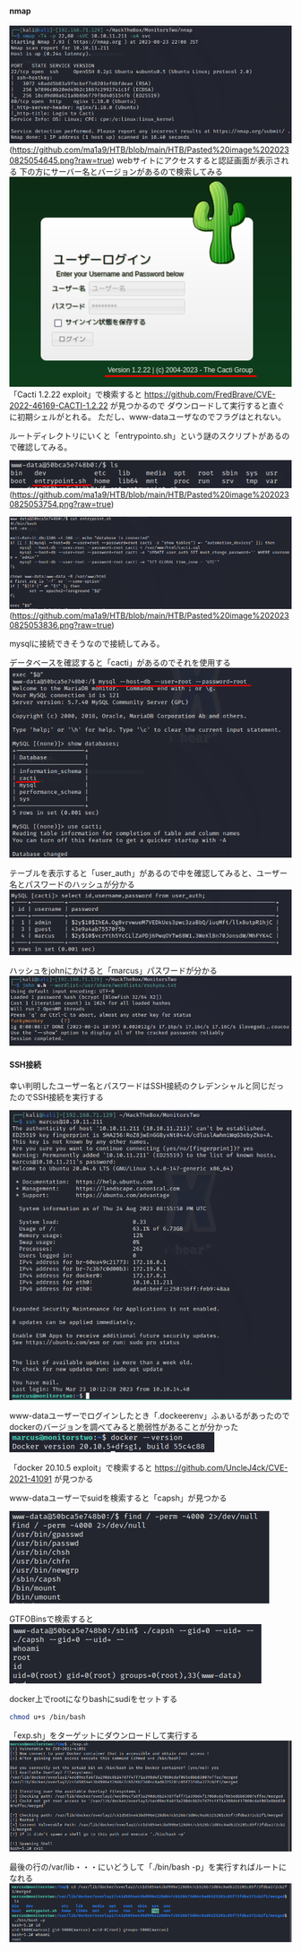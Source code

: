 #### nmap
![](../images/20230825054645.png)(https://github.com/ma1a9/HTB/blob/main/HTB/Pasted%20image%2020230825054645.png?raw=true)
webサイトにアクセスすると認証画面が表示される
下の方にサーバー名とバージョンがあるので検索してみる
![](../images/20230824061130.png)
「Cacti 1.2.22 exploit」で検索すると
https://github.com/FredBrave/CVE-2022-46169-CACTI-1.2.22 が見つかるので
ダウンロードして実行すると直ぐに初期シェルがとれる。
ただし、www-dataユーザなのでフラグはとれない。

ルートディレクトリにいくと「entrypointo.sh」という謎のスクリプトがあるので確認してみる。

![](../images/20230825053754.png)
(https://github.com/ma1a9/HTB/blob/main/HTB/Pasted%20image%2020230825053754.png?raw=true)

![](../images/20230825053836.png)
(https://github.com/ma1a9/HTB/blob/main/HTB/Pasted%20image%2020230825053836.png?raw=true)

mysqlに接続できそうなので接続してみる。

データベースを確認すると「cacti」があるのでそれを使用する
![](../images/20230825054222.png)

テーブルを表示すると「user_auth」があるので中を確認してみると、ユーザー名とパスワードのハッシュが分かる
![](../images/20230825054429.png)

ハッシュをjohnにかけると「marcus」パスワードが分かる
![](../images/20230825054601.png)

#### SSH接続
幸い判明したユーザー名とパスワードはSSH接続のクレデンシャルと同じだったのでSSH接続を実行する

![](../images/20230825055755.png)

www-dataユーザーでログインしたとき「.dockeerenv」ふぁいるがあったので
dockerのバージョンを調べてみると脆弱性があることが分かった
![](../images/20230826095925.png)

「docker 20.10.5 exploit」で検索すると
https://github.com/UncleJ4ck/CVE-2021-41091 が見つかる

www-dataユーザーでsuidを検索すると「capsh」が見つかる

![](../images/20230826103112.png)

GTFOBinsで検索すると
![](../images/20230826133442.png)

docker上でrootになりbashにsudiをセットする
```bash
chmod u+s /bin/bash
```

「exp.sh」をターゲットにダウンロードして実行する
![](../images/20230826134425.png)

最後の行の/var/lib・・・にいどうして「./bin/bash -p」を実行すればルートになれる
![](../images/20230826134715.png)

